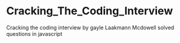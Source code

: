 # Cracking_The_Coding_Interview
Cracking the coding interview by gayle Laakmann Mcdowell solved questions in javascript

